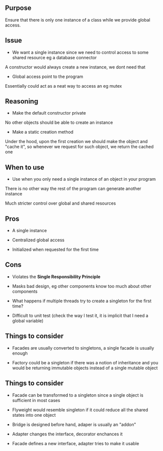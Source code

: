 ## Purpose

Ensure that there is only one instance of a class while we provide global access.

## Issue

* We want a single instance since we need to control access to some shared resource eg a database connector

A constructor would always create a new instance, we dont need that

* Global access point to the program

Essentially could act as a neat way to access an eg mutex

## Reasoning

* Make the default constructor private

No other objects should be able to create an instance

* Make a static creation method

Under the hood, upon the first creation we should make the object and "cache it", so whenever we request for such object, we return the cached one

## When to use

* Use when you only need a single instance of an object in your program

There is no other way the rest of the program can generate another instance

Much stricter control over global and shared resources

## Pros

* A single instance

* Centralized global access

* Initialized when requested for the first time

## Cons

* Violates the __Single Responsibility Principle__

* Masks bad design, eg other components know too much about other components

* What happens if multiple threads try to create a singleton for the first time?

* Difficult to unit test (check the way I test it, it is implicit that I need a global variable)

## Things to consider

* Facades are usually converted to singletons, a single facade is usually enough

* Factory could be a singleton if there was a notion of inheritance and you would be returning immutable objects instead of a single mutable object

## Things to consider

* Facade can be transformed to a singleton since a single object is sufficient in most cases

* Flyweight would resemble singleton if it could reduce all the shared states into one object

* Bridge is designed before hand, adaper is usually an "addon"

* Adapter changes the interface, decorator enchances it

* Facade defines a new interface, adapter tries to make it usable